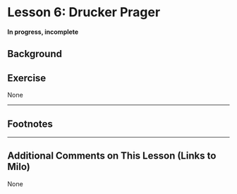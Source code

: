 # Lesson 6: Drucker Prager

**In progress, incomplete**

## Background



## Exercise 

None

---
## Footnotes


---
## Additional Comments on This Lesson (Links to Milo)
None
